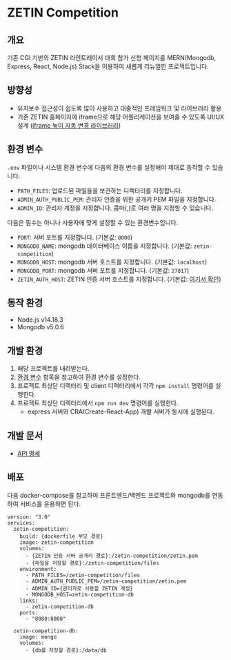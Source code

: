 # ZETIN Competition

## 개요

기존 CGI 기반의 ZETIN 라인트레이서 대회 참가 신청 페이지를 MERN(Mongodb, Express, React, Node.js) Stack을 이용하여 새롭게 리뉴얼한 프로젝트입니다.

## 방향성

- 유지보수 접근성이 쉽도록 많이 사용하고 대중적인 프레임워크 및 라이브러리 활용
- 기존 ZETIN 홈페이지에 iframe으로 해당 어플리케이션을 보여줄 수 있도록 UI/UX 설계 ([iframe 높이 자동 변경 라이브러리](https://github.com/davidjbradshaw/iframe-resizer))

## 환경 변수

`.env` 파일이나 시스템 환경 변수에 다음의 환경 변수를 설정해야 제대로 동작할 수 있습니다.

- `PATH_FILES`: 업로드된 파일들을 보관하는 디렉터리를 지정합니다.
- `ADMIN_AUTH_PUBLIC_PEM`: 관리자 인증을 위한 공개키 PEM 파일을 지정합니다.
- `ADMIN_ID`: 관리자 계정을 지정합니다. 콤마(,)로 여러 명을 지정할 수 있습니다.

다음은 필수는 아니나 사용자에 맞게 설정할 수 있는 환경변수입니다.

- `PORT`: 서버 포트를 지정합니다. (기본값: `8000`)
- `MONGODB_NAME`: mongodb 데이터베이스 이름을 지정합니다. (기본값: `zetin-competition`)
- `MONGODB_HOST`: mongodb 서버 호스트를 지정합니다. (기본값: `localhost`)
- `MONGODB_PORT`: mongodb 서버 포트를 지정합니다. (기본값: `27017`)
- `ZETIN_AUTH_HOST`: ZETIN 인증 서버 호스트를 지정합니다. (기본값: [여기서 확인](./routes/api/admin.js))

## 동작 환경

- Node.js v14.18.3
- Mongodb v5.0.6

## 개발 환경

1. 해당 프로젝트를 내려받는다.
1. [환경 변수](#환경-변수) 항목을 참고하여 환경 변수를 설정한다.
1. 프로젝트 최상단 디렉터리 및 client 디렉터리에서 각각 `npm install` 명령어를 실행한다.
1. 프로젝트 최상단 디렉터리에서 `npm run dev` 명령어를 실행한다.
   - express 서버와 CRA(Create-React-App) 개발 서버가 동시에 실행된다.

## 개발 문서

- [API 명세](./routes/api/README.md)

## 배포

다음 docker-compose를 참고하여 프론트엔드/백엔드 프로젝트와 mongodb를 연동하여 서비스를 운용하면 된다.

```
version: "3.0"
services:
  zetin-competition:
    build: {dockerfile 부모 경로}
    image: zetin-competition
    volumes:
      - {ZETIN 인증 서버 공개키 경로}:/zetin-competition/zetin.pem
      - {파일을 저장할 경로}:/zetin-competition/files
    environment:
      - PATH_FILES=/zetin-competition/files
      - ADMIN_AUTH_PUBLIC_PEM=/zetin-competition/zetin.pem
      - ADMIN_ID={관리자로 사용할 ZETIN 계정}
      - MONGODB_HOST=zetin-competition-db
    links:
      - zetin-competition-db
    ports:
      - "8080:8000"

  zetin-competition-db:
    image: mongo
    volumes:
      - {db를 저장할 경로}:/data/db

```
